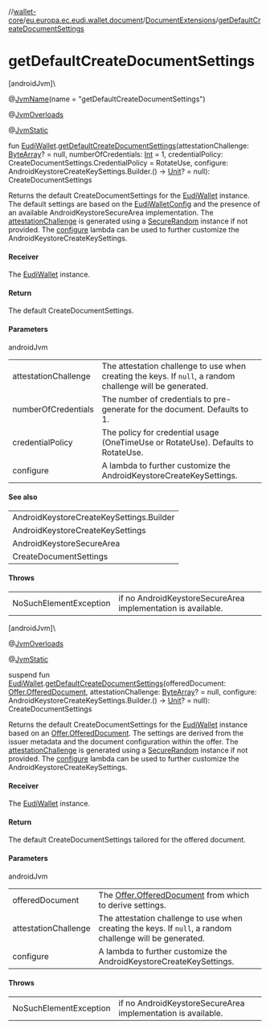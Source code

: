//[wallet-core](../../../index.md)/[eu.europa.ec.eudi.wallet.document](../index.md)/[DocumentExtensions](index.md)/[getDefaultCreateDocumentSettings](get-default-create-document-settings.md)

# getDefaultCreateDocumentSettings

[androidJvm]\

@[JvmName](https://kotlinlang.org/api/latest/jvm/stdlib/kotlin-stdlib/kotlin.jvm/-jvm-name/index.html)(name = &quot;getDefaultCreateDocumentSettings&quot;)

@[JvmOverloads](https://kotlinlang.org/api/latest/jvm/stdlib/kotlin-stdlib/kotlin.jvm/-jvm-overloads/index.html)

@[JvmStatic](https://kotlinlang.org/api/latest/jvm/stdlib/kotlin-stdlib/kotlin.jvm/-jvm-static/index.html)

fun [EudiWallet](../../eu.europa.ec.eudi.wallet/-eudi-wallet/index.md).[getDefaultCreateDocumentSettings](get-default-create-document-settings.md)(attestationChallenge: [ByteArray](https://kotlinlang.org/api/latest/jvm/stdlib/kotlin-stdlib/kotlin/-byte-array/index.html)? = null, numberOfCredentials: [Int](https://kotlinlang.org/api/latest/jvm/stdlib/kotlin-stdlib/kotlin/-int/index.html) = 1, credentialPolicy: CreateDocumentSettings.CredentialPolicy = RotateUse, configure: AndroidKeystoreCreateKeySettings.Builder.() -&gt; [Unit](https://kotlinlang.org/api/latest/jvm/stdlib/kotlin-stdlib/kotlin/-unit/index.html)? = null): CreateDocumentSettings

Returns the default CreateDocumentSettings for the [EudiWallet](../../eu.europa.ec.eudi.wallet/-eudi-wallet/index.md) instance. The default settings are based on the [EudiWalletConfig](../../eu.europa.ec.eudi.wallet/-eudi-wallet-config/index.md) and the presence of an available AndroidKeystoreSecureArea implementation. The [attestationChallenge](get-default-create-document-settings.md) is generated using a [SecureRandom](https://developer.android.com/reference/kotlin/java/security/SecureRandom.html) instance if not provided. The [configure](get-default-create-document-settings.md) lambda can be used to further customize the AndroidKeystoreCreateKeySettings.

#### Receiver

The [EudiWallet](../../eu.europa.ec.eudi.wallet/-eudi-wallet/index.md) instance.

#### Return

The default CreateDocumentSettings.

#### Parameters

androidJvm

| | |
|---|---|
| attestationChallenge | The attestation challenge to use when creating the keys. If `null`, a random challenge will be generated. |
| numberOfCredentials | The number of credentials to pre-generate for the document. Defaults to 1. |
| credentialPolicy | The policy for credential usage (OneTimeUse or RotateUse). Defaults to RotateUse. |
| configure | A lambda to further customize the AndroidKeystoreCreateKeySettings. |

#### See also

| |
|---|
| AndroidKeystoreCreateKeySettings.Builder |
| AndroidKeystoreCreateKeySettings |
| AndroidKeystoreSecureArea |
| CreateDocumentSettings |

#### Throws

| | |
|---|---|
| NoSuchElementException | if no AndroidKeystoreSecureArea implementation is available. |

[androidJvm]\

@[JvmOverloads](https://kotlinlang.org/api/latest/jvm/stdlib/kotlin-stdlib/kotlin.jvm/-jvm-overloads/index.html)

@[JvmStatic](https://kotlinlang.org/api/latest/jvm/stdlib/kotlin-stdlib/kotlin.jvm/-jvm-static/index.html)

suspend fun [EudiWallet](../../eu.europa.ec.eudi.wallet/-eudi-wallet/index.md).[getDefaultCreateDocumentSettings](get-default-create-document-settings.md)(offeredDocument: [Offer.OfferedDocument](../../eu.europa.ec.eudi.wallet.issue.openid4vci/-offer/-offered-document/index.md), attestationChallenge: [ByteArray](https://kotlinlang.org/api/latest/jvm/stdlib/kotlin-stdlib/kotlin/-byte-array/index.html)? = null, configure: AndroidKeystoreCreateKeySettings.Builder.() -&gt; [Unit](https://kotlinlang.org/api/latest/jvm/stdlib/kotlin-stdlib/kotlin/-unit/index.html)? = null): CreateDocumentSettings

Returns the default CreateDocumentSettings for the [EudiWallet](../../eu.europa.ec.eudi.wallet/-eudi-wallet/index.md) instance based on an [Offer.OfferedDocument](../../eu.europa.ec.eudi.wallet.issue.openid4vci/-offer/-offered-document/index.md). The settings are derived from the issuer metadata and the document configuration within the offer. The [attestationChallenge](get-default-create-document-settings.md) is generated using a [SecureRandom](https://developer.android.com/reference/kotlin/java/security/SecureRandom.html) instance if not provided. The [configure](get-default-create-document-settings.md) lambda can be used to further customize the AndroidKeystoreCreateKeySettings.

#### Receiver

The [EudiWallet](../../eu.europa.ec.eudi.wallet/-eudi-wallet/index.md) instance.

#### Return

The default CreateDocumentSettings tailored for the offered document.

#### Parameters

androidJvm

| | |
|---|---|
| offeredDocument | The [Offer.OfferedDocument](../../eu.europa.ec.eudi.wallet.issue.openid4vci/-offer/-offered-document/index.md) from which to derive settings. |
| attestationChallenge | The attestation challenge to use when creating the keys. If `null`, a random challenge will be generated. |
| configure | A lambda to further customize the AndroidKeystoreCreateKeySettings. |

#### Throws

| | |
|---|---|
| NoSuchElementException | if no AndroidKeystoreSecureArea implementation is available. |
